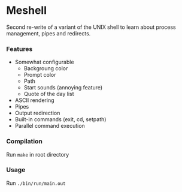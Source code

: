 # Meshell

Second re-write of a variant of the UNIX shell to learn about process management, pipes and redirects.


### Features


- Somewhat configurable
	- Backgroung color
	- Prompt color
	- Path
	- Start sounds (annoying feature)
	- Quote of the day list
- ASCII rendering
- Pipes
- Output redirection
- Built-in commands (exit, cd, setpath)
- Parallel command execution


### Compilation

Run `make` in root directory


### Usage

Run `./bin/run/main.out`


